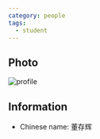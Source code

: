 ```yaml
---
category: people
tags:
  - student
---
```


## Photo

![profile](https://user-images.githubusercontent.com/116997215/198896723-edd4403f-7ad9-4b9d-8cc9-b66cd677dee3.jpg)

## Information

- Chinese name: 董存辉
